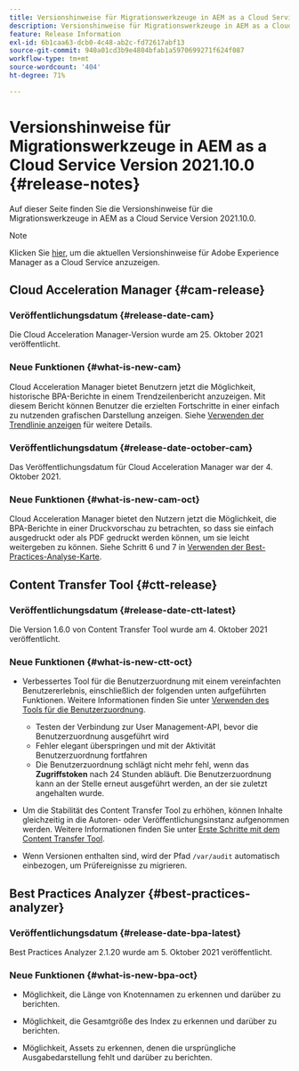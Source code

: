 ```yaml
---
title: Versionshinweise für Migrationswerkzeuge in AEM as a Cloud Service Version 2021.10.0
description: Versionshinweise für Migrationswerkzeuge in AEM as a Cloud Service Version 2021.11.0
feature: Release Information
exl-id: 6b1caa63-dcb0-4c48-ab2c-fd72617abf13
source-git-commit: 940a01cd3b9e4804bfab1a5970699271f624f087
workflow-type: tm+mt
source-wordcount: '404'
ht-degree: 71%

---
```


# Versionshinweise für Migrationswerkzeuge in AEM as a Cloud Service Version 2021.10.0 {#release-notes}

Auf dieser Seite finden Sie die Versionshinweise für die Migrationswerkzeuge in AEM as a Cloud Service Version 2021.10.0.

>[!NOTE]
>Klicken Sie [hier](https://experienceleague.adobe.com/docs/experience-manager-cloud-service/release-notes/release-notes/release-notes-current.html?lang=de), um die aktuellen Versionshinweise für Adobe Experience Manager as a Cloud Service anzuzeigen.

## Cloud Acceleration Manager {#cam-release}

### Veröffentlichungsdatum {#release-date-cam}

Die Cloud Acceleration Manager-Version wurde am 25. Oktober 2021 veröffentlicht.

### Neue Funktionen {#what-is-new-cam}

Cloud Acceleration Manager bietet Benutzern jetzt die Möglichkeit, historische BPA-Berichte in einem Trendzeilenbericht anzuzeigen. Mit diesem Bericht können Benutzer die erzielten Fortschritte in einer einfach zu nutzenden grafischen Darstellung anzeigen. Siehe [Verwenden der Trendlinie anzeigen](https://experienceleague.adobe.com/docs/experience-manager-cloud-service/moving/cloud-acceleration-manager/using-cam/cam-readiness-phase.html?lang=en#trendline-view-cam) für weitere Details.

### Veröffentlichungsdatum {#release-date-october-cam}

Das Veröffentlichungsdatum für Cloud Acceleration Manager war der 4. Oktober 2021.

### Neue Funktionen {#what-is-new-cam-oct}

Cloud Acceleration Manager bietet den Nutzern jetzt die Möglichkeit, die BPA-Berichte in einer Druckvorschau zu betrachten, so dass sie einfach ausgedruckt oder als PDF gedruckt werden können, um sie leicht weitergeben zu können. Siehe Schritt 6 und 7 in [Verwenden der Best-Practices-Analyse-Karte](https://experienceleague.adobe.com/docs/experience-manager-cloud-service/moving/cloud-acceleration-manager/using-cam/cam-readiness-phase.html?lang=en#best-practices-analysis).


## Content Transfer Tool {#ctt-release}

### Veröffentlichungsdatum {#release-date-ctt-latest}

Die Version 1.6.0 von Content Transfer Tool wurde am 4. Oktober 2021 veröffentlicht.

### Neue Funktionen {#what-is-new-ctt-oct}

* Verbessertes Tool für die Benutzerzuordnung mit einem vereinfachten Benutzererlebnis, einschließlich der folgenden unten aufgeführten Funktionen. Weitere Informationen finden Sie unter [Verwenden des Tools für die Benutzerzuordnung](https://experienceleague.adobe.com/docs/experience-manager-cloud-service/moving/cloud-migration/content-transfer-tool/user-mapping-tool/using-user-mapping-tool.html?lang=de).
   * Testen der Verbindung zur User Management-API, bevor die Benutzerzuordnung ausgeführt wird
   * Fehler elegant überspringen und mit der Aktivität Benutzerzuordnung fortfahren
   * Die Benutzerzuordnung schlägt nicht mehr fehl, wenn das **Zugriffstoken** nach 24 Stunden abläuft. Die Benutzerzuordnung kann an der Stelle erneut ausgeführt werden, an der sie zuletzt angehalten wurde.

* Um die Stabilität des Content Transfer Tool zu erhöhen, können Inhalte gleichzeitig in die Autoren- oder Veröffentlichungsinstanz aufgenommen werden. Weitere Informationen finden Sie unter [Erste Schritte mit dem Content Transfer Tool](https://experienceleague.adobe.com/docs/experience-manager-cloud-service/moving/cloud-migration/content-transfer-tool/getting-started-content-transfer-tool.html?lang=de).

* Wenn Versionen enthalten sind, wird der Pfad `/var/audit` automatisch einbezogen, um Prüfereignisse zu migrieren.

## Best Practices Analyzer {#best-practices-analyzer}

### Veröffentlichungsdatum {#release-date-bpa-latest}

Best Practices Analyzer 2.1.20 wurde am 5. Oktober 2021 veröffentlicht.

### Neue Funktionen {#what-is-new-bpa-oct}

* Möglichkeit, die Länge von Knotennamen zu erkennen und darüber zu berichten.

* Möglichkeit, die Gesamtgröße des Index zu erkennen und darüber zu berichten.

* Möglichkeit, Assets zu erkennen, denen die ursprüngliche Ausgabedarstellung fehlt und darüber zu berichten.
